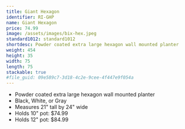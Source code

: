 ```yaml
---
title: Giant Hexagon
identifier: RI-GHP
name: Giant Hexagon
price: 74.99
image: /assets/images/bix-hex.jpeg
standard1012: standard1012
shortdesc: Powder coated extra large hexagon wall mounted planter
weight: 454
height: 35
width: 75
length: 75
stackable: true
#file_guid: 09e589c7-3d18-4c2e-9cee-4f447e9f054a
---
```



- Powder coated extra large hexagon wall mounted planter
- Black, White, or Gray  
- Measures 21" tall by 24" wide
- Holds 10" pot: $74.99
- Holds 12" pot: $84.99  
